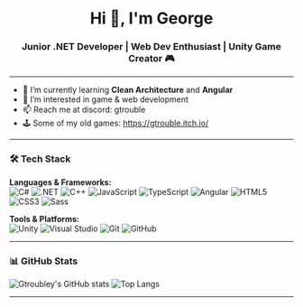 <h1 align="center">Hi 👋, I'm George</h1>
<h3 align="center">Junior .NET Developer | Web Dev Enthusiast | Unity Game Creator 🎮</h3>

---

- 🌱 I’m currently learning **Clean Architecture** and **Angular**
- 👀 I’m interested in game & web development
- 📫 Reach me at discord: gtrouble  
- 🕹️ Some of my old games: https://gtrouble.itch.io/

---

### 🛠️ Tech Stack

**Languages & Frameworks:**  
![C#](https://img.shields.io/badge/-C%23-239120?style=flat-square&logo=c-sharp&logoColor=white)
![.NET](https://img.shields.io/badge/-.NET-512BD4?style=flat-square&logo=dotnet&logoColor=white)
![C++](https://img.shields.io/badge/C++-%2300599C.svg?logo=c%2B%2B&logoColor=white)
![JavaScript](https://img.shields.io/badge/-JavaScript-F7DF1E?style=flat-square&logo=javascript&logoColor=black)
![TypeScript](https://img.shields.io/badge/TypeScript-3178C6?logo=typescript&logoColor=fff)
![Angular](https://img.shields.io/badge/Angular-%23DD0031.svg?logo=angular&logoColor=white)
![HTML5](https://img.shields.io/badge/-HTML5-E34F26?style=flat-square&logo=html5&logoColor=white)
![CSS3](https://img.shields.io/badge/-CSS3-1572B6?style=flat-square&logo=css3)
![Sass](https://img.shields.io/badge/Sass-C69?logo=sass&logoColor=fff)

**Tools & Platforms:**  
![Unity](https://img.shields.io/badge/-Unity-000000?style=flat-square&logo=unity&logoColor=white)
![Visual Studio](https://img.shields.io/badge/-Visual%20Studio-5C2D91?style=flat-square&logo=visual-studio&logoColor=white)
![Git](https://img.shields.io/badge/-Git-F05032?style=flat-square&logo=git&logoColor=white)
![GitHub](https://img.shields.io/badge/-GitHub-181717?style=flat-square&logo=github)

---

### 📊 GitHub Stats

![Gtroubley's GitHub stats](https://github-readme-stats.vercel.app/api?username=Gtroubley&show_icons=true&theme=tokyonight)
![Top Langs](https://github-readme-stats.vercel.app/api/top-langs/?username=Gtroubley&layout=compact&theme=tokyonight)

---


